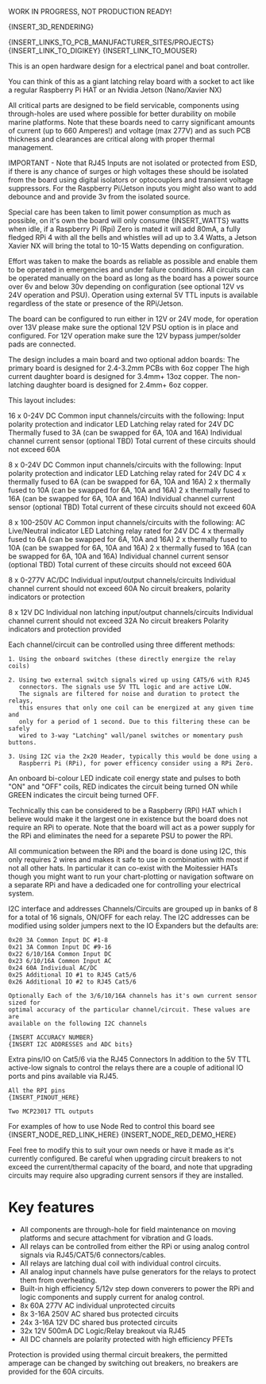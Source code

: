 WORK IN PROGRESS, NOT PRODUCTION READY!

{INSERT_3D_RENDERING}

{INSERT_LINKS_TO_PCB_MANUFACTURER_SITES/PROJECTS}
{INSERT_LINK_TO_DIGIKEY}
{INSERT_LINK_TO_MOUSER}

This is an open hardware design for a electrical panel and boat controller.

You can think of this as a giant latching relay board with a socket to act like
a regular Raspberry Pi HAT or an Nvidia Jetson (Nano/Xavier NX)

All critical parts are designed to be field servicable, components using
through-holes are used where possible for better durability on mobile marine
platforms. Note that these boards need to carry significant amounts of current
(up to 660 Amperes!) and voltage (max 277V) and as such PCB thickness and
clearances are critical along with proper thermal management.

IMPORTANT - Note that RJ45 Inputs are not isolated or protected from ESD, if there is any
chance of surges or high voltages these should be isolated from the board using
digital isolators or optocouplers and transient voltage suppressors. For the
Raspberry Pi/Jetson inputs you might also want to add debounce and and provide
3v from the isolated source.

Special care has been taken to limit power consumption as much as possible, on
it's own the board will only consume {INSERT_WATTS} watts when idle, if a
Raspberry Pi (Rpi) Zero is mated it will add 80mA, a fully fledged RPi 4
with all the bells and whistles will ad up to 3.4 Watts, a Jetson Xavier NX
will bring the total to 10-15 Watts depending on configuration.

Effort was taken to make the boards as reliable as possible and enable them to
be operated in emergencies and under failure conditions. All circuits can be
operated manually on the board as long as the board has a power source over 6v
and below 30v depending on configuration (see optional 12V vs 24V operation and
PSU). Operation using external 5V TTL inputs is available regardless of the
state or presence of the RPi/Jetson.

The board can be configured to run either in 12V or 24V mode, for operation
over 13V please make sure the optional 12V PSU option is in place and
configured. For 12V operation make sure the 12V bypass jumper/solder pads are
connected.

The design includes a main board and two optional addon boards:
    The primary board is designed for 2.4-3.2mm PCBs with 6oz copper
    The high current daughter board is designed for 3.4mm+ 13oz copper.
    The non-latching daughter board is designed for 2.4mm+ 6oz copper.

This layout includes:

16 x 0-24V DC Common input channels/circuits with the following:
    Input polarity protection and indicator LED
    Latching relay rated for 24V DC
    Thermally fused to 3A (can be swapped for 6A, 10A and 16A)
    Individual channel current sensor (optional TBD)
    Total current of these circuits should not exceed 60A

8 x 0-24V DC Common input channels/circuits with the following:
    Input polarity protection and indicator LED
    Latching relay rated for 24V DC
    4 x thermally fused to 6A (can be swapped for 6A, 10A and 16A)
    2 x thermally fused to 10A (can be swapped for 6A, 10A and 16A)
    2 x thermally fused to 16A (can be swapped for 6A, 10A and 16A)
    Individual channel current sensor (optional TBD)
    Total current of these circuits should not exceed 60A

8 x 100-250V AC Common input channels/circuits with the following:
    AC Live/Neutral indicator LED
    Latching relay rated for 24V DC
    4 x thermally fused to 6A (can be swapped for 6A, 10A and 16A)
    2 x thermally fused to 10A (can be swapped for 6A, 10A and 16A)
    2 x thermally fused to 16A (can be swapped for 6A, 10A and 16A)
    Individual channel current sensor (optional TBD)
    Total current of these circuits should not exceed 60A

8 x 0-277V AC/DC Individual input/output channels/circuits
    Individual channel current should not exceed 60A
    No circuit breakers, polarity indicators or protection

8 x 12V DC Individual non latching input/output channels/circuits
    Individual channel current should not exceed 32A
    No circuit breakers
    Polarity indicators and protection provided


Each channel/circuit can be controlled using three different methods:

    1. Using the onboard switches (these directly energize the relay coils)

    2. Using two external switch signals wired up using CAT5/6 with RJ45
       connectors. The signals use 5V TTL logic and are active LOW.
       The signals are filtered for noise and duration to protect the relays,
       this ensures that only one coil can be energized at any given time and
       only for a period of 1 second. Due to this filtering these can be safely
       wired to 3-way "Latching" wall/panel switches or momentary push buttons.

    3. Using I2C via the 2x20 Header, typically this would be done using a
       Raspberri Pi (RPi), for power efficency consider using a RPi Zero.

An onboard bi-colour LED indicate coil energy state and pulses to both "ON" and
"OFF" coils, RED indicates the circuit being turned ON while GREEN indicates
the circuit being turned OFF.

Technically this can be considered to be a Raspberry (RPi) HAT which I believe would make
it the largest one in existence but the board does not require an RPi to
operate. Note that the board will act as a power supply for the RPi and
eliminates the need for a separete PSU to power the RPi.

All communication between the RPi and the board is done using I2C, this only
requires 2 wires and makes it safe to use in combination with most if not all
other hats. In particular it can co-exist with the Moitessier HATs though you
might want to run your chart-plotting or navigation software on a separate RPi
and have a dedicaded one for controlling your electrical system.

I2C interface and addresses
    Channels/Circuits are grouped up in banks of 8 for a total of 16 signals,
    ON/OFF for each relay. The I2C addresses can be modified using solder
    jumpers next to the IO Expanders but the defaults are:

    0x20 3A Common Input DC #1-8
    0x21 3A Common Input DC #9-16
    0x22 6/10/16A Common Input DC
    0x23 6/10/16A Common Input AC
    0x24 60A Individual AC/DC
    0x25 Additional IO #1 to RJ45 Cat5/6
    0x26 Additional IO #2 to RJ45 Cat5/6

    Optionally Each of the 3/6/10/16A channels has it's own current sensor sized for
    optimal accuracy of the particular channel/circuit. These values are are
    available on the following I2C channels

    {INSERT ACCURACY NUMBER}
    {INSERT I2C ADDRESSES and ADC bits}

Extra pins/IO on Cat5/6 via the RJ45 Connectors
    In addition to the 5V TTL active-low signals to control the relays there
    are a couple of aditional IO ports and pins available via RJ45.

    All the RPI pins
    {INSERT_PINOUT_HERE}

    Two MCP23017 TTL outputs


For examples of how to use Node Red to control this board see
    {INSERT_NODE_RED_LINK_HERE}
    {INSERT_NODE_RED_DEMO_HERE}

Feel free to modify this to suit your own needs or have it made as it's
currently configured. Be careful when upgrading circuit breakers to not exceed the
current/thermal capacity of the board, and note that upgrading circuits may
require also upgrading current sensors if they are installed.

# Key features
* All components are through-hole for field maintenance on moving platforms and secure attachment for vibration and G loads.
* All relays can be controlled from either the RPi or using analog control signals via RJ45/CAT5/6 connectors/cables.
* All relays are latching dual coil with individual control circuits.
* All analog input channels have pulse generators for the relays to protect them from overheating.
* Built-in high efficiency 5/12v step down converers to power the RPi and logic components and supply current for analog control.
* 8x 60A 277V AC individual unprotected circuits
* 8x 3-16A 250V AC shared bus protected circuits
* 24x 3-16A 12V DC shared bus protected circuits
* 32x 12V 500mA DC Logic/Relay breakout via RJ45
* All DC channels are polarity protected with high efficiency PFETs

Protection is provided using thermal circuit breakers, the permitted amperage can be changed by switching out breakers, no breakers are provided for the 60A circuits.
